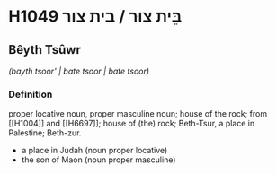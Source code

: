 # H1049 בֵּית צוּר / בית צור

## Bêyth Tsûwr

_(bayth tsoor' | bate tsoor | bate tsoor)_

### Definition

proper locative noun, proper masculine noun; house of the rock; from [[H1004]] and [[H6697]]; house of (the) rock; Beth-Tsur, a place in Palestine; Beth-zur.

- a place in Judah (noun proper locative)
- the son of Maon (noun proper masculine)
